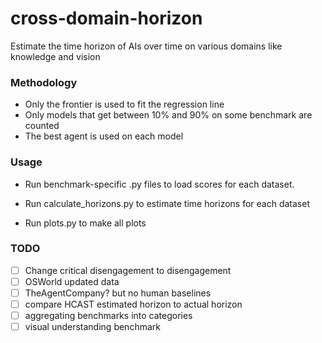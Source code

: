 # cross-domain-horizon
Estimate the time horizon of AIs over time on various domains like knowledge and vision


### Methodology

- Only the frontier is used to fit the regression line
- Only models that get between 10% and 90% on some benchmark are counted
- The best agent is used on each model


### Usage

* Run benchmark-specific .py files to load scores for each dataset.

* Run calculate_horizons.py to estimate time horizons for each dataset

* Run plots.py to make all plots

### TODO

- [ ] Change critical disengagement to disengagement
- [ ] OSWorld updated data
- [ ] TheAgentCompany? but no human baselines
- [ ] compare HCAST estimated horizon to actual horizon
- [ ] aggregating benchmarks into categories
- [ ] visual understanding benchmark